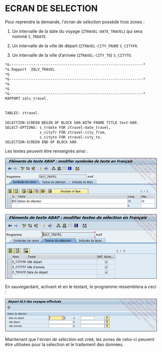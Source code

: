 # **ECRAN DE SELECTION**

Pour reprendre la demande, l’_écran de sélection_ possède trois zones :

1. Un intervalle de la date du voyage (`ZTRAVEL-DATE_TRAVEL`) qui sera nommé `S_TRDATE`.

2. Un intervalle de la ville de départ (`ZTRAVEL-CITY_FROM`) `S_CITYFR`.

3. Un intervalle de la ville d’arrivée (`ZTRAVEL-CITY_TO`) `S_CITYTO`.

```JS
*&--------------------------------------------------------------*
*& Rapport  ZALV_TRAVEL
*&
*&--------------------------------------------------------------*
*&
*&
*&--------------------------------------------------------------*
RAPPORT zalv_travel.


TABLES: ztravel.

SELECTION-SCREEN BEGIN OF BLOCK b00 WITH FRAME TITLE text-b00.
SELECT-OPTIONS: s_trdate FOR ztravel-date_travel,
                s_cityfr FOR ztravel-city_from,
                s_cityto FOR ztravel-city_to.
SELECTION-SCREEN END OF BLOCK b00.
```

Les textes peuvent être renseignés ainsi :

![](../ressources/16_06_01.png)

![](../ressources/16_06_02.png)

En sauvegardant, activant et en le testant, le programme ressemblera à ceci :

![](../ressources/16_06_03.png)

Maintenant que l'_écran de sélection_ est créé, les zones de celui-ci peuvent être utilisées pour la sélection et le traitement des données.
